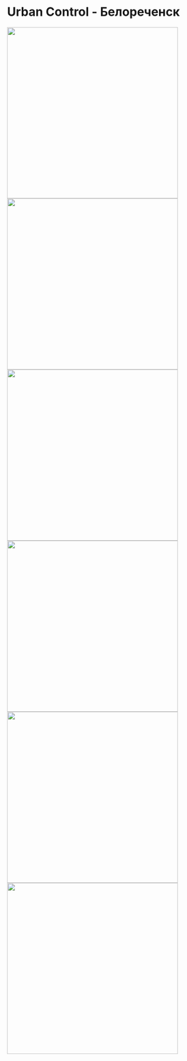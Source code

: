 # Urban Control - Белореченск

<div align="" style="border-radius:8px;">
    <img src="/screenshots/NghwFPSNVo0.jpg" width="400px"</img> 
</div>

<div align="" style="border-radius:8px;">
    <img src="/screenshots/JxOoTuWN8O0.jpg" width="400px"</img> 
</div>

<div align="" style="border-radius:8px;">
    <img src="/screenshots/RBd6wSgojAY.jpg" width="400px"</img> 
</div>

<div align="" style="border-radius:8px;">
    <img src="/screenshots/ZQvWgxnGfJ0.jpg" width="400px"</img> 
</div>

<div align="" style="border-radius:8px;">
    <img src="/screenshots/hesbU0LutFg.jpg" width="400px"</img> 
</div>

<div align="" style="border-radius:8px;">
    <img src="/screenshots/w-pYPLbVu6A-2.jpg" width="400px"</img> 
</div>
